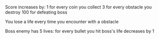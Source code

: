 Score increases by:
	1 for every coin you collect
	3 for every obstacle you destroy
	100 for defeating boss 

You lose a life every time you encounter with a obstacle

Boss enemy has 5 lives:
for every bullet you hit boss's life decreases by 1
